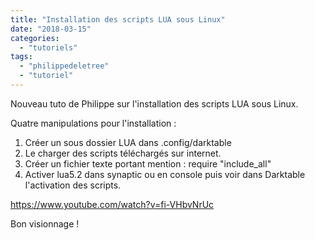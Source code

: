 ```yaml
---
title: "Installation des scripts LUA sous Linux"
date: "2018-03-15"
categories: 
  - "tutoriels"
tags: 
  - "philippedeletree"
  - "tutoriel"
---
```


Nouveau tuto de Philippe sur l'installation des scripts LUA sous Linux.

Quatre manipulations pour l'installation :

1. Créer un sous dossier LUA dans .config/darktable
2. Le charger des scripts téléchargés sur internet.
3. Créer un fichier texte portant mention : require "include\_all"
4. Activer lua5.2 dans synaptic ou en console puis voir dans Darktable l'activation des scripts.

https://www.youtube.com/watch?v=fi-VHbvNrUc

Bon visionnage !
